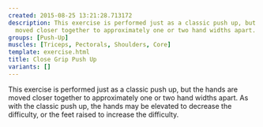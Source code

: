 ```yaml
---
created: 2015-08-25 13:21:28.713172
description: This exercise is performed just as a classic push up, but the hands are
  moved closer together to approximately one or two hand widths apart.
groups: [Push-Up]
muscles: [Triceps, Pectorals, Shoulders, Core]
template: exercise.html
title: Close Grip Push Up
variants: []
---
```

This exercise is performed just as a classic push up, but the hands are moved closer together to approximately one or two hand widths apart. As with the classic push up, the hands may be elevated to decrease the difficulty, or the feet raised to increase the difficulty.
